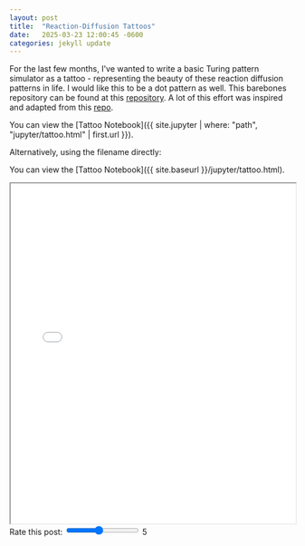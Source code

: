 ```yaml
---
layout: post
title:  "Reaction-Diffusion Tattoos"
date:   2025-03-23 12:00:45 -0600
categories: jekyll update
---
```

For the last few months, I've wanted to write a basic Turing pattern simulator as a tattoo - representing the beauty of these reaction diffusion patterns in life. I would like this to be a dot pattern as well. This barebones repository can be found at this [repository](https://github.com/MishaRubanov/RDtattoo). A lot of this effort was inspired and adapted from this [repo](https://github.com/ijmbarr/turing-patterns/blob/master/turing-patterns.ipynb).

<!-- Embed the tattoo.html file from a different repository -->
You can view the [Tattoo Notebook]({{ site.jupyter | where: "path", "jupyter/tattoo.html" | first.url }}).

Alternatively, using the filename directly:

You can view the [Tattoo Notebook]({{ site.baseurl }}/jupyter/tattoo.html).

<iframe src="{{ site.baseurl }}/jupyter/tattoo.html" width="100%" height="600" title="Tattoo Notebook"></iframe>

<!-- Add the slider -->
<div>
  <label for="slider">Rate this post:</label>
  <input type="range" id="slider" name="slider" min="1" max="10" value="5" oninput="updateSliderValue(this.value)">
  <span id="sliderValue">5</span>
</div>

<!-- Add JavaScript to handle the slider value -->
<script>
function updateSliderValue(value) {
  document.getElementById('sliderValue').innerText = value;
}
</script>